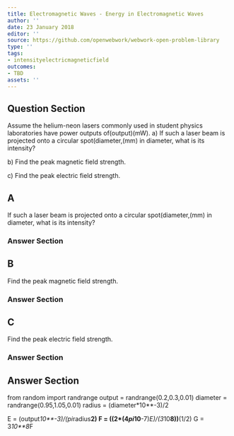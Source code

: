 ```yaml
---
title: Electromagnetic Waves - Energy in Electromagnetic Waves
author: ''
date: 23 January 2018
editor: ''
source: https://github.com/openwebwork/webwork-open-problem-library
type: ''
tags:
- intensityelectricmagneticfield
outcomes:
- TBD
assets: ''
---
```


## Question Section 

Assume the helium-neon lasers commonly used in student physics laboratories have power outputs of(output)(mW).
a) If such a laser beam is projected onto a circular spot(diameter,(mm) in diameter, what is its intensity?
 
b) Find the peak magnetic field strength.
 
c) Find the peak electric field strength.
## A
If such a laser beam is projected onto a circular spot(diameter,(mm) in diameter, what is its intensity?
### Answer Section
## B
Find the peak magnetic field strength.
### Answer Section
## C
Find the peak electric field strength.
### Answer Section


## Answer Section

from random import randrange
output = randrange(0.2,0.3,0.01)
diameter = randrange(0.95,1.05,0.01)
radius = (diameter*10**-3)/2

E = (output*10**-3)/(pi*radius**2)
F = ((2*(4*pi*10**-7)*E)/(3*10**8))**(1/2)
G = 3*10**8*F